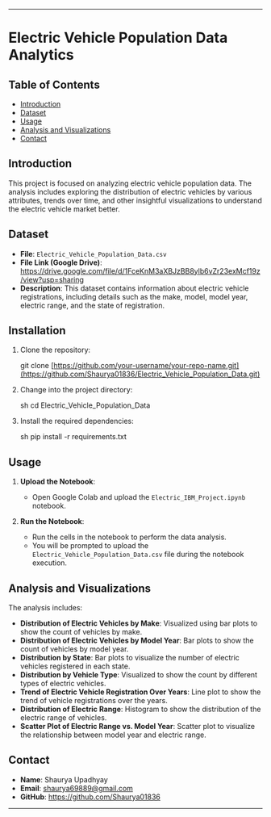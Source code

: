 
---

# Electric Vehicle Population Data Analytics


## Table of Contents

- [Introduction](#introduction)
- [Dataset](#dataset)
- [Usage](#usage)
- [Analysis and Visualizations](#analysis-and-visualizations)
- [Contact](#contact)

## Introduction

This project is focused on analyzing electric vehicle population data. The analysis includes exploring the distribution of electric vehicles by various attributes, trends over time, and other insightful visualizations to understand the electric vehicle market better.

## Dataset

- **File**: `Electric_Vehicle_Population_Data.csv`
- **File Link (Google Drive)**: https://drive.google.com/file/d/1FceKnM3aXBJzBB8ylb6vZr23exMcf19z/view?usp=sharing
- **Description**: This dataset contains information about electric vehicle registrations, including details such as the make, model, model year, electric range, and the state of registration.

## Installation

1. Clone the repository:

    git clone [https://github.com/your-username/your-repo-name.git](https://github.com/Shaurya01836/Electric_Vehicle_Population_Data.git)
    

2. Change into the project directory:

    sh
    cd Electric_Vehicle_Population_Data
    

3. Install the required dependencies:

    sh
    pip install -r requirements.txt


## Usage

1. **Upload the Notebook**:
    - Open Google Colab and upload the `Electric_IBM_Project.ipynb` notebook.

2. **Run the Notebook**:
    - Run the cells in the notebook to perform the data analysis.
    - You will be prompted to upload the `Electric_Vehicle_Population_Data.csv` file during the notebook execution.

## Analysis and Visualizations

The analysis includes:

- **Distribution of Electric Vehicles by Make**: Visualized using bar plots to show the count of vehicles by make.
- **Distribution of Electric Vehicles by Model Year**: Bar plots to show the count of vehicles by model year.
- **Distribution by State**: Bar plots to visualize the number of electric vehicles registered in each state.
- **Distribution by Vehicle Type**: Visualized to show the count by different types of electric vehicles.
- **Trend of Electric Vehicle Registration Over Years**: Line plot to show the trend of vehicle registrations over the years.
- **Distribution of Electric Range**: Histogram to show the distribution of the electric range of vehicles.
- **Scatter Plot of Electric Range vs. Model Year**: Scatter plot to visualize the relationship between model year and electric range.

## Contact

- **Name**: Shaurya Upadhyay
- **Email**: shaurya69889@gmail.com
- **GitHub**: https://github.com/Shaurya01836

---
